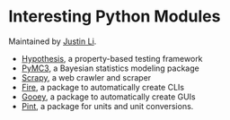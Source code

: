 # Interesting Python Modules

Maintained by [Justin Li](http://www.oxy.edu/faculty/justin-li).

* [Hypothesis](https://hypothesis.works/), a property-based testing framework
* [PyMC3](http://docs.pymc.io/), a Bayesian statistics modeling package
* [Scrapy](https://scrapy.org/), a web crawler and scraper
* [Fire](https://github.com/google/python-fire), a package to automatically create CLIs
* [Gooey](https://github.com/chriskiehl/Gooey#gooey), a package to automatically create GUIs
* [Pint](https://pint.readthedocs.io/en/latest/), a package for units and unit conversions.
